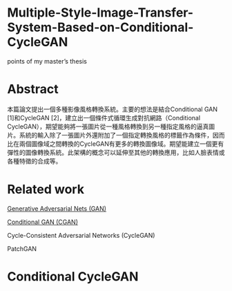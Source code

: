 # Multiple-Style-Image-Transfer-System-Based-on-Conditional-CycleGAN
points of my master’s thesis

# Abstract
本篇論文提出一個多種影像風格轉換系統。主要的想法是結合Conditional GAN [1]和CycleGAN [2]，建立出一個條件式循環生成對抗網路（Conditional CycleGAN），期望能夠將一張圖片從一種風格轉換到另一種指定風格的逼真圖片。系統的輸入除了一張圖片外還附加了一個指定轉換風格的標籤作為條件，因而比在兩個圖像域之間轉換的CycleGAN有更多的轉換圖像域。期望能建立一個更有彈性的圖像轉換系統。此架構的概念可以延伸至其他的轉換應用，比如人臉表情或各種特徵的合成等。

# Related work
[Generative Adversarial Nets (GAN)](http://papers.nips.cc/paper/5423-generative-adversarial-nets.pdf)

[Conditional GAN (CGAN)](https://arxiv.org/abs/1411.1784)

Cycle-Consistent Adversarial Networks (CycleGAN)

PatchGAN

# Conditional CycleGAN
